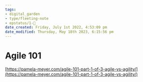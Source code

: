 ```yaml
---
tags: 
- digital_garden
- type/fleeting-note
- epstatus/1-🌱
date_created: Friday, July 1st 2022, 4:53:09 pm
date_modified: Thursday, May 18th 2023, 6:15:56 pm
---
```

# Agile 101
[https://pamela-meyer.com/agile-101-part-1-of-3-agile-vs-agility/](https://pamela-meyer.com/agile-101-part-1-of-3-agile-vs-agility/)
